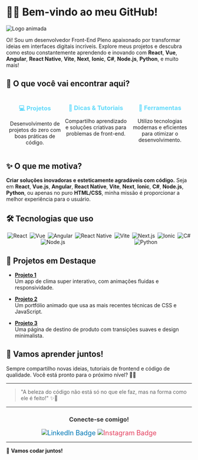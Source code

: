 # 👨‍💻 Bem-vindo ao meu GitHub!

![Logo animada](https://img.shields.io/badge/Developer-Font%20End-blue?style=for-the-badge&logo=github&logoColor=white)

Oi! Sou um desenvolvedor Front-End Pleno apaixonado por transformar ideias em interfaces digitais incríveis. Explore meus projetos e descubra como estou constantemente aprendendo e inovando com **React**, **Vue**, **Angular**, **React Native**, **Vite**, **Next**, **Ionic**, **C#**, **Node.js**, **Python**, e muito mais!

## 🚀 O que você vai encontrar aqui?

<div style="display: flex; justify-content: space-around; margin-top: 20px;">
  <div style="text-align: center; animation: popIn 1s ease;">
    <h3 style="color: #61dafb;">💻 Projetos</h3>
    <p style="font-size: 14px;">Desenvolvimento de projetos do zero com boas práticas de código.</p>
  </div>
  <div style="text-align: center; animation: popIn 1s ease 0.2s;">
    <h3 style="color: #61dafb;">📝 Dicas & Tutoriais</h3>
    <p style="font-size: 14px;">Compartilho aprendizado e soluções criativas para problemas de front-end.</p>
  </div>
  <div style="text-align: center; animation: popIn 1s ease 0.4s;">
    <h3 style="color: #61dafb;">🔧 Ferramentas</h3>
    <p style="font-size: 14px;">Utilizo tecnologias modernas e eficientes para otimizar o desenvolvimento.</p>
  </div>
</div>

## ✨ O que me motiva?

**Criar soluções inovadoras e esteticamente agradáveis com código.** Seja em **React**, **Vue.js**, **Angular**, **React Native**, **Vite**, **Next**, **Ionic**, **C#**, **Node.js**, **Python**, ou apenas no puro **HTML/CSS**, minha missão é proporcionar a melhor experiência para o usuário.

## 🛠️ Tecnologias que uso

<div style="display: flex; justify-content: space-around; flex-wrap: wrap; margin-top: 10px;">
  <img src="https://img.shields.io/badge/React-61dafb?style=for-the-badge&logo=react&logoColor=white" alt="React" />
  <img src="https://img.shields.io/badge/Vue-42b883?style=for-the-badge&logo=vue.js&logoColor=white" alt="Vue" />
  <img src="https://img.shields.io/badge/Angular-d80000?style=for-the-badge&logo=angular&logoColor=white" alt="Angular" />
  <img src="https://img.shields.io/badge/React_Native-61dafb?style=for-the-badge&logo=react&logoColor=white" alt="React Native" />
  <img src="https://img.shields.io/badge/Vite-646CFF?style=for-the-badge&logo=vite&logoColor=white" alt="Vite" />
  <img src="https://img.shields.io/badge/Next.js-000000?style=for-the-badge&logo=next.js&logoColor=white" alt="Next.js" />
  <img src="https://img.shields.io/badge/Ionic-3880ff?style=for-the-badge&logo=ionic&logoColor=white" alt="Ionic" />
  <img src="https://img.shields.io/badge/C%23-8B0000?style=for-the-badge&logo=c-sharp&logoColor=white" alt="C#" />
  <img src="https://img.shields.io/badge/Node.js-339933?style=for-the-badge&logo=node.js&logoColor=white" alt="Node.js" />
  <img src="https://img.shields.io/badge/Python-3776AB?style=for-the-badge&logo=python&logoColor=white" alt="Python" />
</div>

## 🌟 Projetos em Destaque

- **[Projeto 1](#)**  
  Um app de clima super interativo, com animações fluidas e responsividade.
  
- **[Projeto 2](#)**  
  Um portfólio animado que usa as mais recentes técnicas de CSS e JavaScript.
  
- **[Projeto 3](#)**  
  Uma página de destino de produto com transições suaves e design minimalista.

## 🌈 Vamos aprender juntos!

Sempre compartilho novas ideias, tutoriais de frontend e código de qualidade. Você está pronto para o próximo nível? 👨‍💻

---

> "A beleza do código não está só no que ele faz, mas na forma como ele é feito!" ✨🎨
  
---

<div style="text-align: center; animation: fadeInUp 1s ease;">
  <h3 style="color: #333;">Conecte-se comigo!</h3>
  <a href="https://www.linkedin.com/in/seuperfil/" style="text-decoration: none; font-size: 18px; color: #0077b5; transition: all 0.3s ease;">
    <img src="https://img.shields.io/badge/LinkedIn-0077b5?style=for-the-badge&logo=linkedin&logoColor=white" alt="LinkedIn Badge"/>
  </a>
  <a href="https://www.instagram.com/seuperfil/" style="text-decoration: none; font-size: 18px; color: #e4405f; transition: all 0.3s ease;">
    <img src="https://img.shields.io/badge/Instagram-e4405f?style=for-the-badge&logo=instagram&logoColor=white" alt="Instagram Badge"/>
  </a>
</div>

---

🚀 **Vamos codar juntos!**
